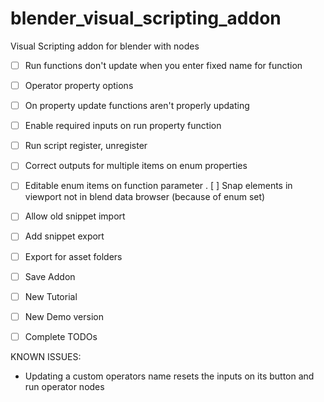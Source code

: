 # blender_visual_scripting_addon
Visual Scripting addon for blender with nodes

- [ ] Run functions don't update when you enter fixed name for function
- [ ] Operator property options
- [ ] On property update functions aren't properly updating

- [ ] Enable required inputs on run property function
- [ ] Run script register, unregister

- [ ] Correct outputs for multiple items on enum properties
- [ ] Editable enum items on function parameter
. [ ] Snap elements in viewport not in blend data browser (because of enum set)

- [ ] Allow old snippet import
- [ ] Add snippet export

- [ ] Export for asset folders
- [ ] Save Addon

- [ ] New Tutorial
- [ ] New Demo version

- [ ] Complete TODOs





KNOWN ISSUES:

- Updating a custom operators name resets the inputs on its button and run operator nodes
